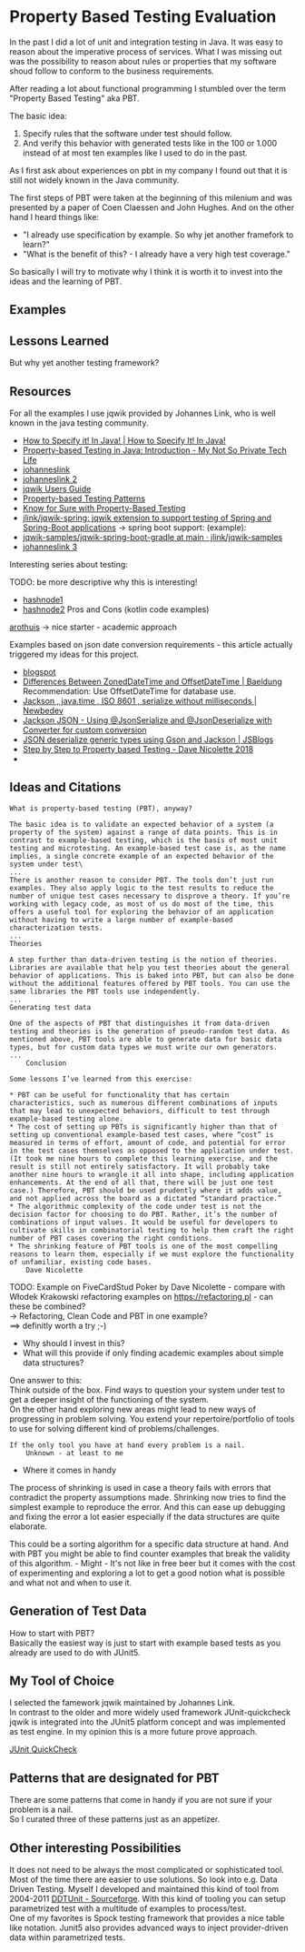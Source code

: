 # Property Based Testing Evaluation

In the past I did a lot of unit and integration testing in Java. It was easy to reason about the
imperative process of services. What I was missing out was the possibility to reason about rules or
properties that my software shoud follow to conform to the business requirements.

After reading a lot about functional programming I stumbled over the term "Property Based Testing"
aka PBT.

The basic idea:

1. Specify rules that the software under test should follow.
2. And verify this behavior with generated tests like in the 100 or 1.000 instead of at most ten
   examples like I used to do in the past.

As I first ask about experiences on pbt in my company I found out that it is still not widely known in the Java community.

The first steps of PBT were taken at the beginning of this milenium and was presented by a paper of Coen Claessen and John Hughes. 
And on the other hand I heard things like:

* "I already use specification by example. So why jet another framefork to learn?"
* "What is the benefit of this? - I already have a very high test coverage."

So basically I will try to motivate why I think it is worth it to invest into the ideas and the
learning of PBT.

## Examples

## Lessons Learned

But why yet another testing framework?

## Resources

For all the examples I use jqwik provided by Johannes Link, who is well known in the java testing community.

* [How to Specify it! In Java! | How to Specify It! In Java!](https://johanneslink.net/how-to-specify-it/)
* [Property-based Testing in Java: Introduction - My Not So Private Tech Life](https://blog.johanneslink.net/2018/03/24/property-based-testing-in-java-introduction/?source=:em:nw:mt::::RC_WWMK200429P00043C0046:NSL400200167)
* [johanneslink](https://blog.johanneslink.net/2018/07/16/patterns-to-find-properties/)
* [johanneslink 2](https://blog.johanneslink.net/2018/07/16/patterns-to-find-properties/#pattern-business-rule-as-property)
* [jqwik Users Guide](https://jqwik.net/docs/current/user-guide.html)
* [Property-based Testing Patterns](https://blog.ssanj.net/posts/2016-06-26-property-based-testing-patterns.html)
* [Know for Sure with Property-Based Testing](https://blogs.oracle.com/javamagazine/post/know-for-sure-with-property-based-testing?source=:em:nw:mt::::RC_WWMK200429P00043C0046:NSL400200167&elq_mid=208248&sh=1712092020221515182213312809073514&cmid=WWMK200429P00043C0046)
* [jlink/jqwik-spring: jqwik extension to support testing of Spring and Spring-Boot applications](https://github.com/jlink/jqwik-spring)
  -> spring boot support: (example):
* [jqwik-samples/jqwik-spring-boot-gradle at main · jlink/jqwik-samples](https://github.com/jlink/jqwik-samples/tree/main/jqwik-spring-boot-gradle)
* [johanneslink 3](https://johanneslink.net/downloads/pbt-workshop-english.pdf)

Interesting series about testing:

TODO: be more descriptive why this is interesting!

* [hashnode1](https://sergiosastre.hashnode.dev/multiplying-the-quality-of-your-unit-tests-part-1)
* [hashnode2](https://sergiosastre.hashnode.dev/multiplying-the-quality-of-your-unit-tests-part-2)
  Pros and Cons (kotlin code examples)

[arothuis](https://arothuis.nl/posts/property-based-testing-rock-paper-scissors/)
-> nice starter - academic approach

Examples based on json date conversion requirements - this article actually triggered my ideas for
this project.

* [blogspot](https://aredko.blogspot.com/2020/02/)
* [Differences Between ZonedDateTime and OffsetDateTime | Baeldung](https://www.baeldung.com/java-zoneddatetime-offsetdatetime)
  Recommendation: Use OffsetDateTime for database use.
* [Jackson , java.time , ISO 8601 , serialize without milliseconds | Newbedev](https://newbedev.com/jackson-java-time-iso-8601-serialize-without-milliseconds)
* [Jackson JSON - Using @JsonSerialize and @JsonDeserialize with Converter for custom conversion](https://www.logicbig.com/tutorials/misc/jackson/json-serialize-deserialize-converter.html)
* [JSON deserialize generic types using Gson and Jackson | JSBlogs](https://blogs.jsbisht.com/blogs/2016/09/07/json-deserialize-generic-types-using-gson-and-jackson)
* [Step by Step to Property based Testing - Dave Nicolette 2018](https://www.leadingagile.com/2018/04/step-by-step-toward-property-based-testing/)
* 

## Ideas and Citations


	What is property-based testing (PBT), anyway?
	
	The basic idea is to validate an expected behavior of a system (a property of the system) against a range of data points. This is in contrast to example-based testing, which is the basis of most unit testing and microtesting. An example-based test case is, as the name implies, a single concrete example of an expected behavior of the system under test\
	...
	There is another reason to consider PBT. The tools don’t just run examples. They also apply logic to the test results to reduce the number of unique test cases necessary to disprove a theory. If you’re working with legacy code, as most of us do most of the time, this offers a useful tool for exploring the behavior of an application without having to write a large number of example-based characterization tests.
	...
	Theories
	
	A step further than data-driven testing is the notion of theories. Libraries are available that help you test theories about the general behavior of applications. This is baked into PBT, but can also be done without the additional features offered by PBT tools. You can use the same libraries the PBT tools use independently.
	...
	Generating test data
	
	One of the aspects of PBT that distinguishes it from data-driven testing and theories is the generation of pseudo-random test data. As mentioned above, PBT tools are able to generate data for basic data types, but for custom data types we must write our own generators.
	...
		Conclusion
	
	Some lessons I’ve learned from this exercise:
	
	* PBT can be useful for functionality that has certain characteristics, such as numerous different combinations of inputs that may lead to unexpected behaviors, difficult to test through example-based testing alone.
	* The cost of setting up PBTs is significantly higher than that of setting up conventional example-based test cases, where “cost” is measured in terms of effort, amount of code, and potential for error in the test cases themselves as opposed to the application under test. (It took me nine hours to complete this learning exercise, and the result is still not entirely satisfactory. It will probably take another nine hours to wrangle it all into shape, including application enhancements. At the end of all that, there will be just one test case.) Therefore, PBT should be used prudently where it adds value, and not applied across the board as a dictated “standard practice.”
	* The algorithmic complexity of the code under test is not the decision factor for choosing to do PBT. Rather, it’s the number of combinations of input values. It would be useful for developers to cultivate skills in combinatorial testing to help them craft the right number of PBT cases covering the right conditions.
	* The shrinking feature of PBT tools is one of the most compelling reasons to learn them, especially if we must explore the functionality of unfamiliar, existing code bases.
		Dave Nicolette

TODO:	Example on FiveCardStud Poker by Dave Nicolette - compare with Włodek Krakowski refactoring examples on https://refactoring.pl - can these be combined?  
-> Refactoring, Clean Code and PBT in one example?   
==> definitly worth a try ;-)  

* Why should I invest in this?  
* What will this provide if only finding academic examples about simple data structures?

One answer to this:  
Think outside of the box. Find ways to question your system under test to get a deeper insight of the functioning of the system.  
On the other hand exploring new areas might lead to new ways of progressing in problem solving. You extend your repertoire/portfolio of tools to use for solving different kind of problems/challenges.  

	If the only tool you have at hand every problem is a nail. 
		Unknown - at least to me

* Where it comes in handy  

The process of shrinking is used in case a theory fails with errors that contradict the property assumptions made. Shrinking now tries to find the simplest example to reproduce the error. And this can ease up debugging and fixing the error a lot easier especially if the data structures are quite elaborate.  

This could be a sorting algorithm for a specific data structure at hand. And with PBT you might be able to find counter examples that break the validity of this algorithm. - Might - It's not like in free beer but it comes with the cost of experimenting and exploring a lot to get a good notion what is possible and what not and when to use it.

## Generation of Test Data

How to start with PBT?  
Basically the easiest way is just to start with example based tests as you already are used to do with JUnit5.

## My Tool of Choice  

I selected the famework jqwik maintained by Johannes Link.  
In contrast to the older and more widely used framework JUnit-quickcheck jqwik is integrated into the JUnit5 platform concept and was implemented as test engine. In my opinion this is a more future prove approach.

[JUnit QuickCheck](https://github.com/pholser/junit-quickcheck)

## Patterns that are designated for PBT  

There are some patterns that come in handy if you are not sure if your problem is a nail.  
So I curated three of these patterns just as an appetizer.  

## Other interesting Possibilities  

It does not need to be always the most complicated or sophisticated tool. Most of the time there are easier to use solutions. So look into e.g. Data Driven Testing. Myself I developed and maintained this kind of tool from 2004-2011 [DDTUnit - Sourceforge](https://sourceforge.net/projects/ddtunit/). With this kind of tooling you can setup parametrized test with a multitude of examples to process/test.  
One of my favorites is Spock testing framework that provides a nice table like notation. Junit5 also provides advanced ways to inject provider-driven data within parametrized tests.

